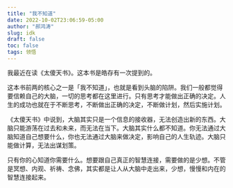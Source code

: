 ```yaml
---
title: "我不知道"
date: 2022-10-02T23:06:59-05:00
author: "郝鸿涛"
slug: idk
draft: false
toc: false
tags: 领悟
---
```


我最近在读《太傻天书》。这本书是皓存有一次提到的。

这本书前两的核心之一是「我不知道」，也就是看到头脑的陷阱。我们一般都觉得要信赖自己的大脑，一切的思考都在这里进行。只有思考才能做出正确的决定。人生的成功也就在于不断思考，不断做出正确的决定，不断做计划，然后实施计划。

《太傻天书》中说到，大脑其实只是一个信息的接收器，无法创造出新的东西。大脑只能游荡在过去和未来，而无法在当下。大脑其实什么都不知道。你无法通过大脑知道自己想要什么，你也无法通过大脑来做决定，影响自己的人生轨迹。大脑只能做计算，无法出谋划策。

只有你的心知道你需要什么。想要跟自己真正的智慧连接，需要做的是少想。不管是冥想、内观、祈祷、念佛，其实都是让人从大脑中走出来，少想，慢慢和内在的智慧连接起来。